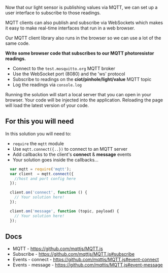 Now that our light sensor is publishing values via MQTT, we can set up a user interface to subscribe to those readings.

MQTT clients can also publish and subscribe via WebSockets which makes it easy to make real-time interfaces that run in a web browser.

Our MQTT client library also runs in the browser so we can use a lot of the same code.

__Write some browser code that subscribes to our MQTT photoresistor readings.__

* Connect to the `test.mosquitto.org` MQTT broker
* Use the WebSocket port (8080) and the 'ws' protocol
* Subscribe to readings on the **ciot/pinhole/light/value** MQTT topic
* Log the readings via `console.log`

Running the solution will start a local server that you can open in your browser. Your code will be injected into the application. Reloading the page will load the latest version of your code.

## For this you will need

In this solution you will need to:

- `require` the `mqtt` module
- Use `mqtt.connect({..})` to connect to an MQTT server
- Add callbacks to the client's **connect** & **message** events
- Your solution goes inside the callbacks...

```js
  var mqtt = require('mqtt');
  var client  = mqtt.connect({
    //host and port config here
  });

  client.on('connect', function () {
    // Your solution here!
  });

  client.on('message', function (topic, payload) {
    // Your solution here!
  });
```

## Docs

- MQTT - https://github.com/mqttjs/MQTT.js
- Subscribe - https://github.com/mqttjs/MQTT.js#subscribe
- Events - connect - https://github.com/mqttjs/MQTT.js#event-connect
- Events - message - https://github.com/mqttjs/MQTT.js#event-message

